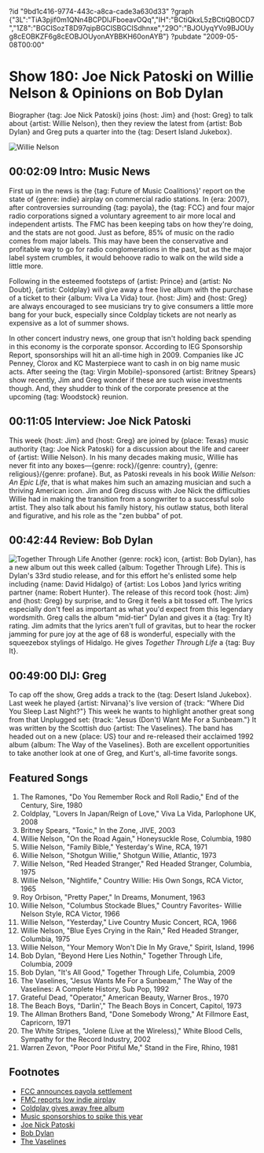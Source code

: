 ?id "9bd1c416-9774-443c-a8ca-cade3a630d33"
?graph {"3L":"TiA3pjif0m1QNn4BCPDlJFboeavOQq","IH":"BCtiQkxL5zBCtiQBOCD7","1Z8":"BGCISozT8D97qipBGCISBGCISdhnxe","29O":"BJOUyqYVo9BJOUyg8cEOBKZF6g8cEOBJOUyonAYBBKH60onAYB"}
?pubdate "2009-05-08T00:00"
# Show 180: Joe Nick Patoski on Willie Nelson & Opinions on Bob Dylan

Biographer {tag: Joe Nick Patoski} joins {host: Jim} and {host: Greg} to talk about {artist: Willie Nelson}, then they review the latest from {artist: Bob Dylan} and Greg puts a quarter into the {tag: Desert Island Jukebox}.

![Willie Nelson](https://static.soundopinions.org/images/2009/willie.jpg)

## 00:02:09 Intro: Music News
First up in the news is the {tag: Future of Music Coalitions}' report on the state of {genre: indie} airplay on commercial radio stations. In {era: 2007}, after controversies surrounding {tag: payola}, the {tag: FCC} and four major radio corporations signed a voluntary agreement to air more local and independent artists. The FMC has been keeping tabs on how they're doing, and the stats are not good. Just as before, 85% of music on the radio comes from major labels. This may have been the conservative and profitable way to go for radio conglomerations in the past, but as the major label system crumbles, it would behoove radio to walk on the wild side a little more.

Following in the esteemed footsteps of {artist: Prince} and {artist: No Doubt}, {artist: Coldplay} will give away a free live album with the purchase of a ticket to their {album: Viva La Vida} tour. {host: Jim} and {host: Greg} are always encouraged to see musicians try to give consumers a little more bang for your buck, especially since Coldplay tickets are not nearly as expensive as a lot of summer shows.

In other concert industry news, one group that isn't holding back spending in this economy is the corporate sponsor. According to IEG Sponsorship Report, sponsorships will hit an all-time high in 2009. Companies like JC Penney, Clorox and KC Masterpiece want to cash in on big name music acts. After seeing the {tag: Virgin Mobile}-sponsored {artist: Britney Spears} show recently, Jim and Greg wonder if these are such wise investments though. And, they shudder to think of the corporate presence at the upcoming {tag: Woodstock} reunion.

## 00:11:05 Interview: Joe Nick Patoski
This week {host: Jim} and {host: Greg} are joined by {place: Texas} music authority {tag: Joe Nick Patoski} for a discussion about the life and career of {artist: Willie Nelson}. In his many decades making music, Willie has never fit into any boxes—{genre: rock}/{genre: country}, {genre: religious}/{genre: profane}. But, as Patoski reveals in his book *Willie Nelson: An Epic Life*, that is what makes him such an amazing musician and such a thriving American icon. Jim and Greg discuss with Joe Nick the difficulties Willie had in making the transition from a songwriter to a successful solo artist. They also talk about his family history, his outlaw status, both literal and figurative, and his role as the "zen bubba" of pot.

## 00:42:44 Review: Bob Dylan
![Together Through Life](https://static.soundopinions.org/assets/180/1Z80.jpg)
Another {genre: rock} icon, {artist: Bob Dylan}, has a new album out this week called {album: Together Through Life}. This is Dylan's 33rd studio release, and for this effort he's enlisted some help including {name: David Hidalgo} of {artist: Los Lobos }and lyrics writing partner {name: Robert Hunter}. The release of this record took {host: Jim} and {host: Greg} by surprise, and to Greg it feels a bit tossed off. The lyrics especially don't feel as important as what you'd expect from this legendary wordsmith. Greg calls the album "mid-tier" Dylan and gives it a {tag: Try It} rating. Jim admits that the lyrics aren't full of gravitas, but to hear the rocker jamming for pure joy at the age of 68 is wonderful, especially with the squeezebox stylings of Hidalgo. He gives *Together Through Life* a {tag: Buy It}.

## 00:49:00 DIJ: Greg

To cap off the show, Greg adds a track to the {tag: Desert Island Jukebox}. Last week he played {artist: Nirvana}'s live version of {track: "Where Did You Sleep Last Night?"} This week he wants to highlight another great song from that Unplugged set: {track: "Jesus (Don't) Want Me For a Sunbeam."} It was written by the Scottish duo {artist: The Vaselines}. The band has headed out on a new {place: US} tour and re-released their acclaimed 1992 album {album: The Way of the Vaselines}. Both are excellent opportunities to take another look at one of Greg, and Kurt's, all-time favorite songs.

## Featured Songs

1. The Ramones, "Do You Remember Rock and Roll Radio," End of the Century, Sire, 1980
1. Coldplay, "Lovers In Japan/Reign of Love," Viva La Vida, Parlophone UK, 2008
1. Britney Spears, "Toxic," In the Zone, JIVE, 2003
1. Willie Nelson, "On the Road Again," Honeysuckle Rose, Columbia, 1980
1. Willie Nelson, "Family Bible," Yesterday's Wine, RCA, 1971
1. Willie Nelson, "Shotgun Willie," Shotgun Willie, Atlantic, 1973
1. Willie Nelson, "Red Headed Stranger," Red Headed Stranger, Columbia, 1975
1. Willie Nelson, "Nightlife," Country Willie: His Own Songs, RCA Victor, 1965
1. Roy Orbison, "Pretty Paper," In Dreams, Monument, 1963
1. Willie Nelson, "Columbus Stockade Blues," Country Favorites- Willie Nelson Style, RCA Victor, 1966
1. Willie Nelson, "Yesterday," Live Country Music Concert, RCA, 1966
1. Willie Nelson, "Blue Eyes Crying in the Rain," Red Headed Stranger, Columbia, 1975
1. Willie Nelson, "Your Memory Won't Die In My Grave," Spirit, Island, 1996
1. Bob Dylan, "Beyond Here Lies Nothin," Together Through Life, Columbia, 2009
1. Bob Dylan, "It's All Good," Together Through Life, Columbia, 2009
1. The Vaselines, "Jesus Wants Me For a Sunbeam," The Way of the Vaselines: A Complete History, Sub Pop, 1992
1. Grateful Dead, "Operator," American Beauty, Warner Bros., 1970
1. The Beach Boys, "Darlin'," The Beach Boys in Concert, Capitol, 1973
1. The Allman Brothers Band, "Done Somebody Wrong," At Fillmore East, Capricorn, 1971
1. The White Stripes, "Jolene (Live at the Wireless)," White Blood Cells, Sympathy for the Record Industry, 2002
1. Warren Zevon, "Poor Poor Pitiful Me," Stand in the Fire, Rhino, 1981

## Footnotes 
- [FCC announces payola settlement](http://www.npr.org/templates/story/story.php?storyId=9521092)
- [FMC reports low indie airplay](http://www.billboard.com/biz/articles/news/indies/1271198/future-of-music-coalition-reports-grim-airplay-data)
- [Coldplay gives away free album](http://news.bbc.co.uk/2/hi/entertainment/8028478.stm)
- [Music sponsorships to spike this year](http://www.billboard.com/biz/articles/news/branding/1271261/study-music-sponsorships-to-hit-new-high-in-2009)
- [Joe Nick Patoski](http://joenickp.com/)
- [Bob Dylan](http://www.bobdylan.com/us/home)
- [The Vaselines](https://www.facebook.com/The-Vaselines-1440429052880758/)

